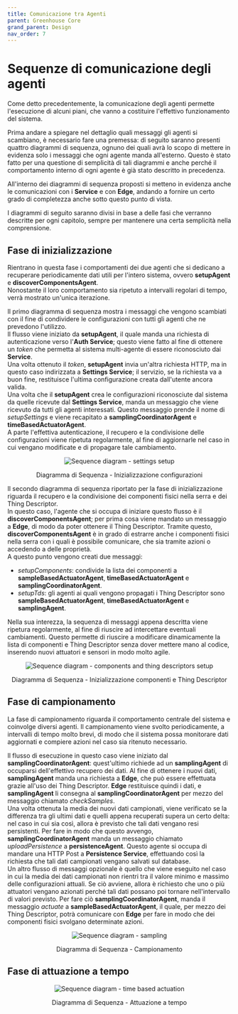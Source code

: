 ```yaml
---
title: Comunicazione tra Agenti
parent: Greenhouse Core
grand_parent: Design
nav_order: 7
---
```


# Sequenze di comunicazione degli agenti
Come detto precedentemente, la comunicazione degli agenti permette l'esecuzione di alcuni piani, che vanno a costituire l'effettivo funzionamento del sistema.  

Prima andare a spiegare nel dettaglio quali messaggi gli agenti si scambiano, è necessario fare una premessa: di seguito saranno presenti quattro diagrammi di sequenza, ognuno dei quali avrà lo scopo di mettere in evidenza solo i messaggi che ogni agente manda all'esterno. Questo è stato fatto per una questione di semplicità di tali diagrammi e anche perché il comportamento interno di ogni agente è già stato descritto in precedenza.  

All'interno dei diagrammi di sequenza proposti si metteno in evidenza anche le comunicazioni con i __Service__ e con __Edge__, andando a fornire un certo grado di completezza anche sotto questo punto di vista.

I diagrammi di seguito saranno divisi in base a delle fasi che verranno descritte per ogni capitolo, sempre per mantenere una certa semplicità nella comprensione.  

## Fase di inizializzazione
Rientrano in questa fase i comportamenti dei due agenti che si dedicano a recuperare periodicamente dati utili per l'intero sistema, ovvero __setupAgent__ e __discoverComponentsAgent__.  
Nonostante il loro comportamento sia ripetuto a intervalli regolari di tempo, verrà mostrato un'unica iterazione.  

Il primo diagramma di sequenza mostra i messaggi che vengono scambiati con il fine di condividere le configurazioni con tutti gli agenti che ne prevedono l'utilizzo.  
Il flusso viene iniziato da __setupAgent__, il quale manda una richiesta di autenticazione verso l'__Auth Service__; questo viene fatto al fine di ottenere un _token_ che permetta al sistema multi-agente di essere riconosciuto dai __Service__.  
Una volta ottenuto il _token_, __setupAgent__ invia un'altra richiesta HTTP, ma in questo caso indirizzata a __Settings Service__; il servizio, se la richiesta va a buon fine, restituisce l'ultima configurazione creata dall'utente ancora valida.  
Una volta che il __setupAgent__ crea le configurazioni riconosciute dal sistema da quelle ricevute dal __Settings Service__, manda un messaggio che viene ricevuto da tutti gli agenti interessati. Questo messaggio prende il nome di _setupSettings_ e viene recapitato a __samplingCoordinatorAgent__ e __timeBasedActuatorAgent__.  
A parte l'effettiva autenticazione, il recupero e la condivisione delle configurazioni viene ripetuta regolarmente, al fine di aggiornarle nel caso in cui vengano modificate e di propagare tale cambiamento.  

<div align="center">
<img src="https://images2.imgbox.com/58/d5/0xWU7d7Z_o.png" alt="Sequence diagram - settings setup">
<p align="center">Diagramma di Sequenza - Inizializzazione configurazioni</p>
</div>

Il secondo diagramma di sequenza riportato per la fase di inizializzazione riguarda il recupero e la condivisione dei componenti fisici nella serra e dei Thing Descriptor.  
In questo caso, l'agente che si occupa di iniziare questo flusso è il __discoverComponentsAgent__; per prima cosa viene mandato un messaggio a __Edge__, di modo da poter ottenere il Thing Descriptor. Tramite questo, __discoverComponentsAgent__ è in grado di estrarre anche i componenti fisici nella serra con i quali è possibile comunicare, che sia tramite azioni o accedendo a delle proprietà.  
A questo punto vengono creati due messaggi:
- _setupComponents_: condivide la lista dei componenti a __sampleBasedActuatorAgent__, __timeBasedActuatorAgent__ e __samplingCoordinatorAgent__.
- _setupTds_: gli agenti ai quali vengono propagati i Thing Descriptor sono __sampleBasedActuatorAgent__, __timeBasedActuatorAgent__ e __samplingAgent__.  

Nella sua interezza, la sequenza di messaggi appena descritta viene ripetura regolarmente, al fine di riuscire ad intercettare eventuali cambiamenti. Questo permette di riuscire a modificare dinamicamente la lista di componenti e Thing Descriptor senza dover mettere mano al codice, inserendo nuovi attuatori e sensori in modo molto agile.  

<div align="center">
<img src="https://images2.imgbox.com/f2/90/xGndWEUf_o.png" alt="Sequence diagram - components and thing descriptors setup">
<p align="center">Diagramma di Sequenza - Inizializzazione componenti e Thing Descriptor</p>
</div>

## Fase di campionamento
La fase di campionamento riguarda il comportamento centrale del sistema e coinvolge diversi agenti. Il campionamento viene svolto periodicamente, a intervalli di tempo molto brevi, di modo che il sistema possa monitorare dati aggiornati e compiere azioni nel caso sia ritenuto necessario.  

Il flusso di esecuzione in questo caso viene iniziato dal __samplingCoordinatorAgent__: quest'ultimo richiede ad un __samplingAgent__ di occuparsi dell'effettivo recupero dei dati. Al fine di ottenere i nuovi dati, __samplingAgent__ manda una richiesta a __Edge__, che può essere effettuata grazie all'uso dei Thing Descriptor. __Edge__ restituisce quindi i dati, e __samplingAgent__ li consegna al __samplingCoordinatorAgent__ per mezzo del messaggio chiamato _checkSamples_.  
Una volta ottenuta la media dei nuovi dati campionati, viene verificato se la differenza tra gli ultimi dati e quelli appena recuperati supera un certo delta: nel caso in cui sia così, allora è previsto che tali dati vengano resi persistenti. Per fare in modo che questo avvengo, __samplingCoordinatorAgent__ manda un messaggio chiamato _uploadPersistence_ a __persistenceAgent__. Questo agente si occupa di mandare una HTTP Post a __Persistence Service__, effettuando così la richiesta che tali dati campionati vengano salvati sul database.  
Un altro flusso di messaggi opzionale è quello che viene eseguito nel caso in cui la media dei dati campionati non rientri tra il valore minimo e massimo delle configurazioni attuali. Se ciò avviene, allora è richiesto che uno o più attuatori vengano azionati perché tali dati possano poi tornare nell'intervallo di valori previsto. Per fare ciò __samplingCoordinatorAgent__, manda il messaggio _actuate_ a __sampleBasedActuatorAgent__, il quale, per mezzo dei Thing Descriptor, potrà comunicare con __Edge__ per fare in modo che dei componenti fisici svolgano determinate azioni.

<div align="center">
<img src="https://images2.imgbox.com/14/38/8T2EqfYm_o.png" alt="Sequence diagram - sampling">
<p align="center">Diagramma di Sequenza - Campionamento</p>
</div>

## Fase di attuazione a tempo


<div align="center">
<img src="https://images2.imgbox.com/4b/67/ceBxFAom_o.png" alt="Sequence diagram - time based actuation">
<p align="center">Diagramma di Sequenza - Attuazione a tempo</p>
</div>